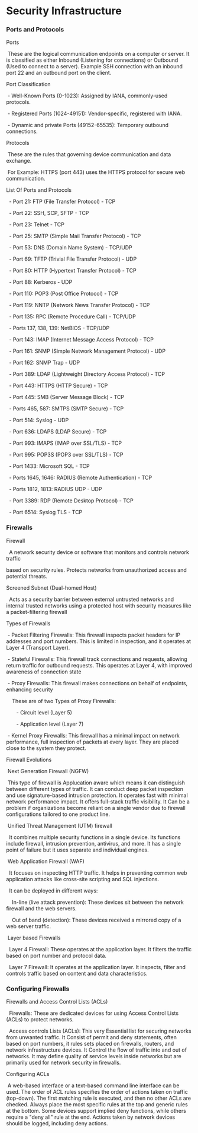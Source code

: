 # Security Infrastructure

### Ports and Protocols

Ports

 These are the logical communication endpoints on a computer or server. It is classified as either Inbound (Listening for connections) or Outbound (Used to connect to a server). Example SSH connection with an inbound port 22 and an outbound port on the client.

Port Classification

 - Well-Known Ports (0-1023): Assigned by IANA, commonly-used protocols.

 - Registered Ports (1024-49151): Vendor-specific, registered with IANA.

 - Dynamic and private Ports (49152-65535): Temporary outbound connections.

Protocols

 These are the rules that governing device communication and data exchange.

 For Example: HTTPS (port 443) uses the HTTPS protocol for secure web communication.

List Of Ports and Protocols

  - Port 21: FTP (File Transfer Protocol) - TCP

  - Port 22: SSH, SCP, SFTP - TCP

  - Port 23: Telnet - TCP

  - Port 25: SMTP (Simple Mail Transfer Protocol) - TCP

  - Port 53: DNS (Domain Name System) - TCP/UDP

  - Port 69: TFTP (Trivial File Transfer Protocol) - UDP

  - Port 80: HTTP (Hypertext Transfer Protocol) - TCP

  - Port 88: Kerberos - UDP

  - Port 110: POP3 (Post Office Protocol) - TCP

  - Port 119: NNTP (Network News Transfer Protocol) - TCP

  - Port 135: RPC (Remote Procedure Call) - TCP/UDP

  - Ports 137, 138, 139: NetBIOS - TCP/UDP

  - Port 143: IMAP (Internet Message Access Protocol) - TCP

  - Port 161: SNMP (Simple Network Management Protocol) - UDP

  - Port 162: SNMP Trap - UDP

  - Port 389: LDAP (Lightweight Directory Access Protocol) - TCP

  - Port 443: HTTPS (HTTP Secure) - TCP

  - Port 445: SMB (Server Message Block) - TCP

  - Ports 465, 587: SMTPS (SMTP Secure) - TCP

  - Port 514: Syslog - UDP

  - Port 636: LDAPS (LDAP Secure) - TCP

  - Port 993: IMAPS (IMAP over SSL/TLS) - TCP

  - Port 995: POP3S (POP3 over SSL/TLS) - TCP

  - Port 1433: Microsoft SQL - TCP

  - Ports 1645, 1646: RADIUS (Remote Authentication) - TCP

  - Ports 1812, 1813: RADIUS UDP - UDP

  - Port 3389: RDP (Remote Desktop Protocol) - TCP

  - Port 6514: Syslog TLS - TCP

### Firewalls

Firewall

  A network security device or software that monitors and controls network traffic

based on security rules. Protects networks from unauthorized access and potential threats.

Screened Subnet (Dual-homed Host)

  Acts as a security barrier between external untrusted networks and internal trusted networks using a protected host with security measures like a packet-filtering firewall

Types of Firewalls

 - Packet Filtering Firewalls: This firewall inspects packet headers for IP addresses and port numbers. This is limited in inspection, and it operates at Layer 4 (Transport Layer).

 - Stateful Firewalls: This firewall track connections and requests, allowing return traffic for outbound requests. This operates at Layer 4, with improved awareness of connection state

 - Proxy Firewalls: This firewall makes connections on behalf of endpoints, enhancing security

    These are of two Types of Proxy Firewalls:

       - Circuit level (Layer 5)

       - Application level (Layer 7)

 - Kernel Proxy Firewalls: This firewall has a minimal impact on network performance, full inspection of packets at every layer. They are placed close to the system they protect.

Firewall Evolutions

 Next Generation Firewall (NGFW)

 This type of firewall is Applucation aware which means it can distinguish between different types of traffic. It can conduct deep packet inspection and use signature-based intrusion protection. It operates fast with minimal network performance impact. It offers full-stack traffic visibility. It Can be a problem if organizations become reliant on a single vendor due to firewall configurations tailored to one product line.

 Unified Threat Management (UTM) firewall

  It combines multiple security functions in a single device. Its functions include firewall, intrusion prevention, antivirus, and more. It has a single point of failure but it uses separate and individual engines.

 Web Application Firewall (WAF)

  It focuses on inspecting HTTP traffic. It helps in preventing common web application attacks like cross-site scripting and SQL injections.

  It can be deployed in different ways:

    In-line (live attack prevention): These devices sit between the network firewall and the web servers.

    Out of band (detection): These devices received a mirrored copy of a web server traffic.

 Layer based Firewalls

  Layer 4 Firewall: These operates at the application layer. It filters the traffic based on port number and protocol data.

  Layer 7 Firewall: It operates at the application layer. It inspects, filter and controls traffic based on content and data characteristics.

### Configuring Firewalls

Firewalls and Access Control Lists (ACLs)

  Firewalls: These are dedicated devices for using Access Control Lists (ACLs) to protect networks.

  Access controls Lists (ACLs): This very Essential list for securing networks from unwanted traffic. It Consist of permit and deny statements, often based on port numbers, it rules sets placed on firewalls, routers, and network infrastructure devices. It Control the flow of traffic into and out of networks. It may define quality of service levels inside networks but are primarily used for network security in firewalls.

Configuring ACLs

 A web-based interface or a text-based command line interface can be used. The order of ACL rules specifies the order of actions taken on traffic (top-down). The first matching rule is executed, and then no other ACLs are checked. Always place the most specific rules at the top and generic rules at the bottom. Some devices support implied deny functions, while others require a "deny all" rule at the end. Actions taken by network devices should be logged, including deny actions.